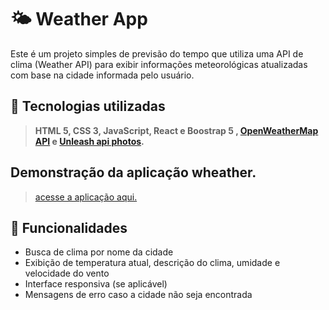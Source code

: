 # 🌤️ Weather App

Este é um projeto simples de previsão do tempo que utiliza uma API de clima (Weather API) para exibir informações meteorológicas atualizadas com base na cidade informada pelo usuário.

## 🔧 Tecnologias utilizadas

> **HTML 5, CSS 3, JavaScript, React e Boostrap 5 , [OpenWeatherMap API](https://openweathermap.org/api) e [Unleash api photos](https://unsplash.com/developers).**

## Demonstração da aplicação wheather.
>[acesse a aplicação aqui.](https://storied-pegasus-683f73.netlify.app/)

## 🚀 Funcionalidades

- Busca de clima por nome da cidade
- Exibição de temperatura atual, descrição do clima, umidade e velocidade do vento
- Interface responsiva (se aplicável)
- Mensagens de erro caso a cidade não seja encontrada

